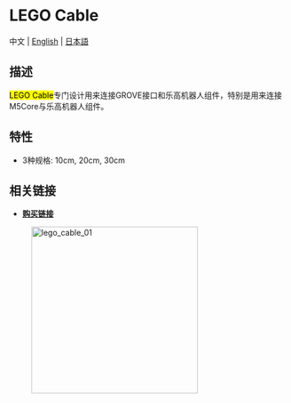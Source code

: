 # LEGO Cable

中文 | [English](en/product_documents/accessories/cables/lego_cable) | [日本語](ja/product_documents/accessories/cables/lego_cable)

## 描述

<mark>LEGO Cable</mark>专门设计用来连接GROVE接口和乐高机器人组件，特别是用来连接M5Core与乐高机器人组件。

## 特性

-  3种规格: 10cm, 20cm, 30cm

## 相关链接

<!-- - **[Example](en/file_to_display_null)** -->
- **[购买链接](https://www.aliexpress.com/store/product/M5Stack-M5Bala-ESP32-6Pin-10-20/3226069_32923086380.html)**

<figure>
    <img src="assets/img/product_pics/accessory/lego_cable_01.jpg" alt="lego_cable_01" width="300px" height="300px">
</figure>
